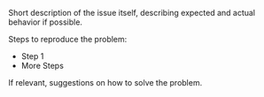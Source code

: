 Short description of the issue itself, describing expected and actual behavior if possible.

Steps to reproduce the problem:
- Step 1
- More Steps

If relevant, suggestions on how to solve the problem.
